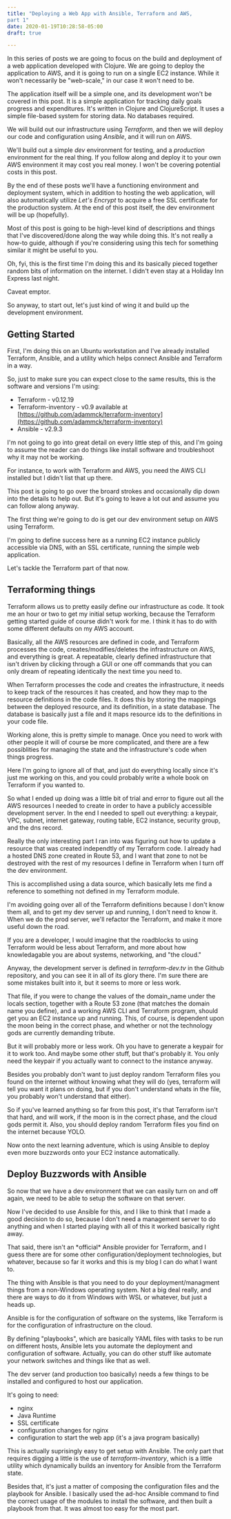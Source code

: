 ```yaml
---
title: "Deploying a Web App with Ansible, Terraform and AWS,
part 1"
date: 2020-01-19T10:28:58-05:00
draft: true

---
```


In this series of posts we are going to focus on the build and
deployment of a web application developed with Clojure.  We are going
to deploy the application to AWS, and it is going to run on a single
EC2 instance.  While it won't necessarily be "web-scale," in our case
it won't need to be.

The application itself will be a simple one, and its development won't
be covered in this post.  It is a simple application for tracking
daily goals progress and expenditures.  It's written in Clojure and
ClojureScript. It uses a simple file-based system for storing data.
No databases required.

We will build out our infrastructure using *Terraform*, and then we
will deploy our code and configuration using *Ansible*, and it will
run on AWS.

We'll build out a simple *dev* environment for testing, and a
*production* environment for the real thing.  If you follow along and
deploy it to your own AWS environment it may cost you real money.  I
won't be covering potential costs in this post.

By the end of these posts we'll have a functioning environment and
deployment system, which in addition to hosting the web application,
will also automatically utilize *Let's Encrypt* to acquire a free SSL
certificate for the production system.  At the end of this post
itself, the dev environment will be up (hopefully).

Most of this post is going to be high-level kind of descriptions and
things that I've discovered/done along the way while doing this.  It's
not really a how-to guide, although if you're considering using this
tech for something similar it might be useful to you.

Oh, fyi, this is the first time I'm doing this and its basically
pieced together random bits of information on the internet.  I didn't
even stay at a Holiday Inn Express last night.

Caveat emptor.

So anyway, to start out, let's just kind of wing it and build up the
development environment.

## Getting Started

First, I'm doing this on an Ubuntu workstation and I've already
installed Terraform, Ansible, and a utility which helps connect
Ansible and Terraform in a way.

So, just to make sure you can expect close to the same results, this
is the software and versions I'm using:

* Terraform - v0.12.19
* Terraform-inventory - v0.9 available at
 [https://github.com/adammck/terraform-inventory](https://github.com/adammck/terraform-inventory)
* Ansible - v2.9.3

I'm not going to go into great detail on every little step of this,
and I'm going to assume the reader can do things like install software
and troubleshoot why it may not be working.

For instance, to work with Terraform and AWS, you need the AWS CLI
installed but I didn't list that up there.

This post is going to go over the broard strokes and occasionally dip
down into the details to help out.  But it's going to leave a lot out
and assume you can follow along anyway.

The first thing we're going to do is get our dev environment setup on
AWS using Terraform.

I'm going to define success here as a running EC2 instance publicly
accessible via DNS, with an SSL certificate, running the simple web
application.

Let's tackle the Terraform part of that now.

## Terraforming things

Terraform allows us to pretty easily define our infrastructure as
code.  It took me an hour or two to get my initial setup working,
because the Terraform getting started guide of course didn't work for
me.  I think it has to do with some different defaults on my AWS
account.

Basically, all the AWS resources are defined in code, and Terraform
processes the code, creates/modifies/deletes the infrastructure on
AWS, and everything is great.  A repeatable, clearly defined
infrastructure that isn't driven by clicking through a GUI or one off
commands that you can only dream of repeating identically the next
time you need to.

When Terraform processes the code and creates the infrastructure, it
needs to keep track of the resources it has created, and how they map
to the resource definitions in the code files.  It does this by
storing the mappings between the deployed resource, and its
definition, in a state database.  The database is basically just a
file and it maps resource ids to the definitions in your code file.

Working alone, this is pretty simple to manage.  Once you need to work
with other people it will of course be more complicated, and there are
a few possiblities for managing the state and the infrastructure's
code when things progress.

Here I'm going to ignore all of that, and just do everything locally
since it's just me working on this, and you could probably write a
whole book on Terraform if you wanted to.

So what I ended up doing was a little bit of trial and error to figure
out all the AWS resources I needed to create in order to have a
publicly accessible development server.  In the end I needed to spell
out everything: a keypair, VPC, subnet, internet gateway, routing
table, EC2 instance, security group, and the dns record.

Really the only interesting part I ran into was figuring out how to
update a resource that was created independtly of my Terraform code.
I already had a hosted DNS zone created in Route 53, and I want that
zone to not be destroyed with the rest of my resources I define in
Terraform when I turn off the dev environment.

This is accomplished using a data source, which basically lets me find
a reference to something not defined in my Terraform module.

I'm avoiding going over all of the Terraform definitions because I
don't know them all, and to get my dev server up and running, I don't
need to know it.  When we do the prod server, we'll refactor the
Terraform, and make it more useful down the road.

If you are a developer, I would imagine that the roadblocks to using
Terraform would be less about Terraform, and more about how
knowledagable you are about systems, networking, and "the cloud."

Anyway, the development server is defined in *terraform-dev.tv* in the
Github repository, and you can see it in all of its glory there.  I'm
sure there are some mistakes built into it, but it seems to more or
less work.

That file, if you were to change the values of the domain_name under
the locals section, together with a Route 53 zone (that matches the
domain name you define), and a working AWS CLI and Terraform program,
should get you an EC2 instance up and running.  This, of course, is
dependent upon the moon being in the correct phase, and whether or not
the technology gods are currently demanding tribute.

But it will probably more or less work.  Oh you have to generate a
keypair for it to work too.  And maybe some other stuff, but that's
probably it.  You only need the keypair if you actually want to
connect to the instance anyway.

Besides you probably don't want to just deploy random Terraform files
you found on the internet without knowing what they will do (yes,
terraform will tell you want it plans on doing, but if you don't
understand whats in the file, you probably won't understand that
either).

So if you've learned anything so far from this post, it's that
Terraform isn't that hard, and will work, if the moon is in the
correct phase, and the cloud gods permit it.  Also, you should deploy
random Terraform files you find on the internet because YOLO.

Now onto the next learning adventure, which is using Ansible to deploy
even more buzzwords onto your EC2 instance automatically.

## Deploy Buzzwords with Ansible

So now that we have a dev environment that we can easily turn on and
off again, we need to be able to setup the software on that server.

Now I've decided to use Ansible for this, and I like to think that I
made a good decision to do so, because I don't need a management
server to do anything and when I started playing with all of this it
worked basically right away.

That said, there isn't an \*official\* Ansible provider for Terraform,
and I guess there are for some other configuration/deployment
technologies, but whatever, because so far it works and this is my
blog I can do what I want to.

The thing with Ansible is that you need to do your
deployment/managment things from a non-Windows operating system.  Not
a big deal really, and there are ways to do it from Windows with WSL
or whatever, but just a heads up.

Ansible is for the configuration of software on the systems, like
Terraform is for the configuration of infrastructure on the cloud.

By defining "playbooks", which are basically YAML files with tasks to
be run on different hosts, Ansible lets you automate the deployment
and configuration of software.  Actually, you can do other stuff like
automate your network switches and things like that as well.

The dev server (and production too basically) needs a few things to be
installed and configured to host our application.

It's going to need:

* nginx
* Java Runtime
* SSL certificate
* configuration changes for nginx
* configuration to start the web app (it's a java program basically)

This is actually suprisingly easy to get setup with Ansible.  The only
part that requires digging a little is the use of
*terraform-inventory*, which is a little utility which dynamically
builds an inventory for Ansible from the Terraform state.

Besides that, it's just a matter of composing the configuration files
and the playbook for Ansible.  I basically used the ad-hoc Ansible
command to find the correct usage of the modules to install the
software, and then built a playbook from that.  It was almost too easy
for the most part.













